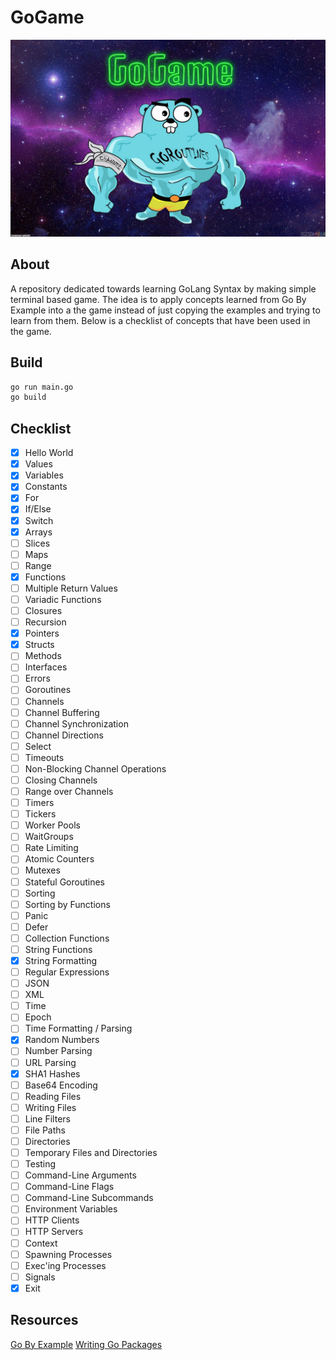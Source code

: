 # GoGame

![](./golang.jpg)

## About

A repository dedicated towards learning GoLang Syntax by making simple terminal based game. The idea is to apply concepts learned from Go By Example into a the game instead of just copying the examples and trying to learn from them. Below is a checklist of concepts that have been used in the game. 

## Build

```bash
go run main.go
go build
```

## Checklist

- [x] Hello World
- [x] Values
- [x] Variables
- [x] Constants
- [x] For
- [x] If/Else
- [x] Switch
- [x] Arrays
- [ ] Slices
- [ ] Maps
- [ ] Range
- [x] Functions
- [ ] Multiple Return Values
- [ ] Variadic Functions
- [ ] Closures
- [ ] Recursion
- [X] Pointers
- [x] Structs
- [ ] Methods
- [ ] Interfaces
- [ ] Errors
- [ ] Goroutines
- [ ] Channels
- [ ] Channel Buffering
- [ ] Channel Synchronization
- [ ] Channel Directions
- [ ] Select
- [ ] Timeouts
- [ ] Non-Blocking Channel Operations
- [ ] Closing Channels
- [ ] Range over Channels
- [ ] Timers
- [ ] Tickers
- [ ] Worker Pools
- [ ] WaitGroups
- [ ] Rate Limiting
- [ ] Atomic Counters
- [ ] Mutexes
- [ ] Stateful Goroutines
- [ ] Sorting
- [ ] Sorting by Functions
- [ ] Panic
- [ ] Defer
- [ ] Collection Functions
- [ ] String Functions
- [x] String Formatting
- [ ] Regular Expressions
- [ ] JSON
- [ ] XML
- [ ] Time
- [ ] Epoch
- [ ] Time Formatting / Parsing
- [X] Random Numbers
- [ ] Number Parsing
- [ ] URL Parsing
- [X] SHA1 Hashes
- [ ] Base64 Encoding
- [ ] Reading Files
- [ ] Writing Files
- [ ] Line Filters
- [ ] File Paths
- [ ] Directories
- [ ] Temporary Files and Directories
- [ ] Testing
- [ ] Command-Line Arguments
- [ ] Command-Line Flags
- [ ] Command-Line Subcommands
- [ ] Environment Variables
- [ ] HTTP Clients
- [ ] HTTP Servers
- [ ] Context
- [ ] Spawning Processes
- [ ] Exec'ing Processes
- [ ] Signals
- [X] Exit

## Resources
[Go By Example](https://gobyexample.com/) 
[Writing Go Packages](https://golang.org/doc/code.html#ImportingLocal)


